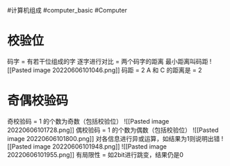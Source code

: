 #计算机组成 #computer_basic #Computer 
# 校验位
码字 = 有若干位组成的字
逐字进行对比 = 两个码字的距离
最小距离叫码距
![[Pasted image 20220606101046.png]]
码距 = 2
A 和 C 的距离是 = 2
# 奇偶校验码
奇校验码 = 1 的个数为奇数（包括校验位）
![[Pasted image 20220606101728.png]]
偶校验码 = 1 的个数为偶数（包括校验位）
![[Pasted image 20220606101800.png]]
对各信息进行异或运算，如结果为1则说明出错
![[Pasted image 20220606101948.png]]
![[Pasted image 20220606101955.png]]
有局限性 = 如2bit进行跳变，结果仍是0